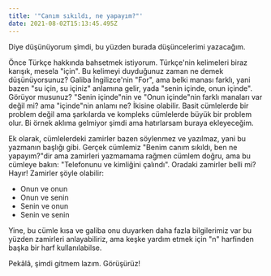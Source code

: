```yaml
---
title: '"Canım sıkıldı, ne yapayım?"'
date: 2021-08-02T15:13:45.495Z
---
```

Diye düşünüyorum şimdi, bu yüzden burada düşüncelerimi yazacağım.

Önce Türkçe hakkında bahsetmek istiyorum. Türkçe'nin kelimeleri biraz karışık, mesela "için". Bu kelimeyi duyduğunuz zaman ne demek düşünüyorsunuz? Galiba İngilizce'nin "For", ama belki manası farklı, yani bazen "su için, su içiniz" anlamına gelir, yada "senin içinde, onun içinde". Görüyor musunuz? "Senin içinde"nin ve "Onun içinde"nin farklı manaları var değil mi? ama "içinde"nin anlamı ne? İkisine olabilir. Basit cümlelerde bir problem değil ama şarkılarda ve kompleks cümlelerde büyük bir problem olur. Bi örnek aklıma gelmiyor şimdi ama hatırlarsam buraya ekleyeceğim. 

Ek olarak, cümlelerdeki zamirler bazen söylenmez ve yazılmaz, yani bu yazmanın başlığı gibi. Gerçek cümlemiz "Benim canım sıkıldı, ben ne yapayım?"dir ama zamirleri yazmamama rağmen cümlem doğru, ama bu cümleye bakın: "Telefonunu ve kimliğini çalındı". Oradaki zamirler belli mi? Hayır! Zamirler şöyle olabilir:

* Onun ve onun
* Onun ve senin
* Senin ve onun
* Senin ve senin

Yine, bu cümle kısa ve galiba onu duyarken daha fazla bilgilerimiz var bu yüzden zamirleri anlayabiliriz, ama keşke yardım etmek için "n" harfinden başka bir harf kullanılabilse.

Pekâlâ, şimdi gitmem lazım. Görüşürüz!
